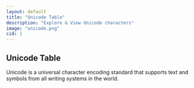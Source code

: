 ```yaml
---
layout: default
title: "Unicode Table"
description: "Explore & View Unicode characters"
image: "unicode.png"
cid: 1
---
```


<style>
  #table {
    width: 100%;
    max-width: 400px;
    margin: 2% auto;
    padding: 20px;
    outline: 1px solid var(--md-sys-color-outline-variant);
    border-radius: 15px;
  }
  #table .char {
    display: inline-block;
    overflow: hidden;
    margin: 0 0 -3px 0;
    width: calc(100%/8);
    aspect-ratio : 1;
    outline: 1px solid var(--md-sys-color-outline-variant);
    -webkit-user-select: none;
    -khtml-user-select: none;
    -moz-user-select: none;
    -o-user-select: none;
    user-select: none;
  }
  #table .char .inner_char {
    display: flex;
    aspect-ratio: 1;
    align-items: center;
    justify-content: center;
  }
  #table .selected {
    background: var(--md-sys-color-on-surface);
    color: var(--md-sys-color-background);
  }
  #input {
    background: #0000;
    font-size: medium;
    text-align: center;
    width: 70%;
    padding: 2.5%;
    margin: 5% 5% 0 0;
    outline: 1px solid var(--md-sys-color-outline-variant);
    border: 0;
  }
  .button {
    display: inline-flex;
    justify-content: center;
    align-items: center;
    width: 25%;
    padding: 2.5%;
    margin: 5% 0 0 0;
    outline: 1px solid var(--md-sys-color-outline-variant);
    -webkit-user-select: none;
    -khtml-user-select: none;
    -moz-user-select: none;
    -o-user-select: none;
    user-select: none;
  }
  .buttons {
    width: 100%;
    aspect-ratio : 8 / 1;
    outline: 1px solid var(--md-sys-color-outline-variant);
    margin: 5% auto 0 0;
    -webkit-user-select: none;
    -khtml-user-select: none;
    -moz-user-select: none;
    -o-user-select: none;
    user-select: none;
  }
  .buttons div {
    display: inline-flex;
    justify-content: center;
    align-items: center;
    width: calc(100%/4);
    aspect-ratio : 2 / 1;
    border-radius: 100px;
  }
  .outchar {
    display: flex;
    justify-content: center;
    align-items: center;
    width: 30%;
    aspect-ratio: 1 / 1;
    overflow: hidden;
    font-size: xxx-large;
    margin: 0 auto;
    outline: 1px solid var(--md-sys-color-outline-variant);
    border-radius: 15px;
  }
</style>
## Unicode Table
<p>Unicode is a universal character encoding standard that supports text and symbols from all writing systems in the world.</p>
<br>
<div id="table"></div>

<script>
const blocks = [
  { start: 0x0000, end: 0x007F, name: "Basic Latin" },
  { start: 0x0080, end: 0x00FF, name: "Latin-1 Supplement" },
  { start: 0x0100, end: 0x017F, name: "Latin Extended-A" },
  { start: 0x0180, end: 0x024F, name: "Latin Extended-B" },
  { start: 0x0250, end: 0x02AF, name: "IPA Extensions" },
  { start: 0x02B0, end: 0x02FF, name: "Spacing Modifier Letters" },
  { start: 0x0300, end: 0x036F, name: "Combining Diacritical Marks" },
  { start: 0x0370, end: 0x03FF, name: "Greek and Coptic" },
  { start: 0x0400, end: 0x04FF, name: "Cyrillic" },
  { start: 0x0500, end: 0x052F, name: "Cyrillic Supplement" },
  { start: 0x0530, end: 0x058F, name: "Armenian" },
  { start: 0x0590, end: 0x05FF, name: "Hebrew" },
  { start: 0x0600, end: 0x06FF, name: "Arabic" },
  { start: 0x0700, end: 0x074F, name: "Syriac" },
  { start: 0x0750, end: 0x077F, name: "Arabic Supplement" },
  { start: 0x0780, end: 0x07BF, name: "Thaana" },
  { start: 0x07C0, end: 0x07FF, name: "NKo" },
  { start: 0x0800, end: 0x083F, name: "Samaritan" },
  { start: 0x0840, end: 0x085F, name: "Mandaic" },
  { start: 0x0860, end: 0x086F, name: "Syriac Supplement" },
  { start: 0x0870, end: 0x089F, name: "Arabic Extended-B" },
  { start: 0x08A0, end: 0x08FF, name: "Arabic Extended-A" },
  { start: 0x0900, end: 0x097F, name: "Devanagari" },
  { start: 0x0980, end: 0x09FF, name: "Bengali" },
  { start: 0x0A00, end: 0x0A7F, name: "Gurmukhi" },
  { start: 0x0A80, end: 0x0AFF, name: "Gujarati" },
  { start: 0x0B00, end: 0x0B7F, name: "Oriya" },
  { start: 0x0B80, end: 0x0BFF, name: "Tamil" },
  { start: 0x0C00, end: 0x0C7F, name: "Telugu" },
  { start: 0x0C80, end: 0x0CFF, name: "Kannada" },
  { start: 0x0D00, end: 0x0D7F, name: "Malayalam" },
  { start: 0x0D80, end: 0x0DFF, name: "Sinhala" },
  { start: 0x0E00, end: 0x0E7F, name: "Thai" },
  { start: 0x0E80, end: 0x0EFF, name: "Lao" },
  { start: 0x0F00, end: 0x0FFF, name: "Tibetan" },
  { start: 0x1000, end: 0x109F, name: "Myanmar" },
  { start: 0x10A0, end: 0x10FF, name: "Georgian" },
  { start: 0x1100, end: 0x11FF, name: "Hangul Jamo" },
  { start: 0x1200, end: 0x137F, name: "Ethiopic" },
  { start: 0x1380, end: 0x139F, name: "Ethiopic Supplement" },
  { start: 0x13A0, end: 0x13FF, name: "Cherokee" },
  { start: 0x1400, end: 0x167F, name: "Unified Canadian Aboriginal Syllabics" },
  { start: 0x1680, end: 0x169F, name: "Ogham" },
  { start: 0x16A0, end: 0x16FF, name: "Runic" },
  { start: 0x1700, end: 0x171F, name: "Tagalog" },
  { start: 0x1720, end: 0x173F, name: "Hanunoo" },
  { start: 0x1740, end: 0x175F, name: "Buhid" },
  { start: 0x1760, end: 0x177F, name: "Tagbanwa" },
  { start: 0x1780, end: 0x17FF, name: "Khmer" },
  { start: 0x1800, end: 0x18AF, name: "Mongolian" },
  { start: 0x18B0, end: 0x18FF, name: "Unified Canadian Aboriginal Syllabics Extended" },
  { start: 0x1900, end: 0x194F, name: "Limbu" },
  { start: 0x1950, end: 0x197F, name: "Tai Le" },
  { start: 0x1980, end: 0x19DF, name: "New Tai Lue" },
  { start: 0x19E0, end: 0x19FF, name: "Khmer Symbols" },
  { start: 0x1A00, end: 0x1A1F, name: "Buginese" },
  { start: 0x1A20, end: 0x1AAF, name: "Tai Tham" },
  { start: 0x1AB0, end: 0x1AFF, name: "Combining Diacritical Marks Extended" },
  { start: 0x1B00, end: 0x1B7F, name: "Balinese" },
  { start: 0x1B80, end: 0x1BBF, name: "Sundanese" },
  { start: 0x1BC0, end: 0x1BFF, name: "Batak" },
  { start: 0x1C00, end: 0x1C4F, name: "Lepcha" },
  { start: 0x1C50, end: 0x1C7F, name: "Ol Chiki" },
  { start: 0x1C80, end: 0x1C8F, name: "Cyrillic Extended-C" },
  { start: 0x1C90, end: 0x1CBF, name: "Georgian Extended" },
  { start: 0x1CC0, end: 0x1CCF, name: "Sundanese Supplement" },
  { start: 0x1CD0, end: 0x1CFF, name: "Vedic Extensions" },
  { start: 0x1D00, end: 0x1D7F, name: "Phonetic Extensions" },
  { start: 0x1D80, end: 0x1DBF, name: "Phonetic Extensions Supplement" },
  { start: 0x1DC0, end: 0x1DFF, name: "Combining Diacritical Marks Supplement" },
  { start: 0x1E00, end: 0x1EFF, name: "Latin Extended Additional" },
  { start: 0x1F00, end: 0x1FFF, name: "Greek Extended" },
  { start: 0x2000, end: 0x206F, name: "General Punctuation" },
  { start: 0x2070, end: 0x209F, name: "Superscripts and Subscripts" },
  { start: 0x20A0, end: 0x20CF, name: "Currency Symbols" },
  { start: 0x20D0, end: 0x20FF, name: "Combining Diacritical Marks for Symbols" },
  { start: 0x2100, end: 0x214F, name: "Letterlike Symbols" },
  { start: 0x2150, end: 0x218F, name: "Number Forms" },
  { start: 0x2190, end: 0x21FF, name: "Arrows" },
  { start: 0x2200, end: 0x22FF, name: "Mathematical Operators" },
  { start: 0x2300, end: 0x23FF, name: "Miscellaneous Technical" },
  { start: 0x2400, end: 0x243F, name: "Control Pictures" },
  { start: 0x2440, end: 0x245F, name: "Optical Character Recognition" },
  { start: 0x2460, end: 0x24FF, name: "Enclosed Alphanumerics" },
  { start: 0x2500, end: 0x257F, name: "Box Drawing" },
  { start: 0x2580, end: 0x259F, name: "Block Elements" },
  { start: 0x25A0, end: 0x25FF, name: "Geometric Shapes" },
  { start: 0x2600, end: 0x26FF, name: "Miscellaneous Symbols" },
  { start: 0x2700, end: 0x27BF, name: "Dingbats" },
  { start: 0x27C0, end: 0x27EF, name: "Miscellaneous Mathematical Symbols-A" },
  { start: 0x27F0, end: 0x27FF, name: "Supplemental Arrows-A" },
  { start: 0x2800, end: 0x28FF, name: "Braille Patterns" },
  { start: 0x2900, end: 0x297F, name: "Supplemental Arrows-B" },
  { start: 0x2980, end: 0x29FF, name: "Miscellaneous Mathematical Symbols-B" },
  { start: 0x2A00, end: 0x2AFF, name: "Supplemental Mathematical Operators" },
  { start: 0x2B00, end: 0x2BFF, name: "Miscellaneous Symbols and Arrows" },
  { start: 0x2C00, end: 0x2C5F, name: "Glagolitic" },
  { start: 0x2C60, end: 0x2C7F, name: "Latin Extended-C" },
  { start: 0x2C80, end: 0x2CFF, name: "Coptic" },
  { start: 0x2D00, end: 0x2D2F, name: "Georgian Supplement" },
  { start: 0x2D30, end: 0x2D7F, name: "Tifinagh" },
  { start: 0x2D80, end: 0x2DDF, name: "Ethiopic Extended" },
  { start: 0x2DE0, end: 0x2DFF, name: "Cyrillic Extended-A" },
  { start: 0x2E00, end: 0x2E7F, name: "Supplemental Punctuation" },
  { start: 0x2E80, end: 0x2EFF, name: "CJK Radicals Supplement" },
  { start: 0x2F00, end: 0x2FDF, name: "Kangxi Radicals" },
  { start: 0x2FF0, end: 0x2FFF, name: "Ideographic Description Characters" },
  { start: 0x3000, end: 0x303F, name: "CJK Symbols and Punctuation" },
  { start: 0x3040, end: 0x309F, name: "Hiragana" },
  { start: 0x30A0, end: 0x30FF, name: "Katakana" },
  { start: 0x3100, end: 0x312F, name: "Bopomofo" },
  { start: 0x3130, end: 0x318F, name: "Hangul Compatibility Jamo" },
  { start: 0x3190, end: 0x319F, name: "Kanbun" },
  { start: 0x31A0, end: 0x31BF, name: "Bopomofo Extended" },
  { start: 0x31C0, end: 0x31EF, name: "CJK Strokes" },
  { start: 0x31F0, end: 0x31FF, name: "Katakana Phonetic Extensions" },
  { start: 0x3200, end: 0x32FF, name: "Enclosed CJK Letters and Months" },
  { start: 0x3300, end: 0x33FF, name: "CJK Compatibility" },
  { start: 0x3400, end: 0x4DBF, name: "CJK Unified Ideographs Extension A" },
  { start: 0x4DC0, end: 0x4DFF, name: "Yijing Hexagram Symbols" },
  { start: 0x4E00, end: 0x9FFF, name: "CJK Unified Ideographs" },
  { start: 0xA000, end: 0xA48F, name: "Yi Syllables" },
  { start: 0xA490, end: 0xA4CF, name: "Yi Radicals" },
  { start: 0xA4D0, end: 0xA4FF, name: "Lisu" },
  { start: 0xA500, end: 0xA63F, name: "Vai" },
  { start: 0xA640, end: 0xA69F, name: "Cyrillic Extended-B" },
  { start: 0xA6A0, end: 0xA6FF, name: "Bamum" },
  { start: 0xA700, end: 0xA71F, name: "Modifier Tone Letters" },
  { start: 0xA720, end: 0xA7FF, name: "Latin Extended-D" },
  { start: 0xA800, end: 0xA82F, name: "Syloti Nagri" },
  { start: 0xA830, end: 0xA83F, name: "Common Indic Number Forms" },
  { start: 0xA840, end: 0xA87F, name: "Phags-pa" },
  { start: 0xA880, end: 0xA8DF, name: "Saurashtra" },
  { start: 0xA8E0, end: 0xA8FF, name: "Devanagari Extended" },
  { start: 0xA900, end: 0xA92F, name: "Kayah Li" },
  { start: 0xA930, end: 0xA95F, name: "Rejang" },
  { start: 0xA960, end: 0xA97F, name: "Hangul Jamo Extended-A" },
  { start: 0xA980, end: 0xA9DF, name: "Javanese" },
  { start: 0xA9E0, end: 0xA9FF, name: "Myanmar Extended-B" },
  { start: 0xAA00, end: 0xAA5F, name: "Cham" },
  { start: 0xAA60, end: 0xAA7F, name: "Myanmar Extended-A" },
  { start: 0xAA80, end: 0xAADF, name: "Tai Viet" },
  { start: 0xAAE0, end: 0xAAFF, name: "Meetei Mayek Extensions" },
  { start: 0xAB00, end: 0xAB2F, name: "Ethiopic Extended-A" },
  { start: 0xAB30, end: 0xAB6F, name: "Latin Extended-E" },
  { start: 0xAB70, end: 0xABBF, name: "Cherokee Supplement" },
  { start: 0xABC0, end: 0xABFF, name: "Meetei Mayek" },
  { start: 0xAC00, end: 0xD7AF, name: "Hangul Syllables" },
  { start: 0xD7B0, end: 0xD7FF, name: "Hangul Jamo Extended-B" },
  { start: 0xD800, end: 0xDB7F, name: "High Surrogates" },
  { start: 0xDB80, end: 0xDBFF, name: "High Private Use Surrogates" },
  { start: 0xDC00, end: 0xDFFF, name: "Low Surrogates" },
  { start: 0xE000, end: 0xF8FF, name: "Private Use Area" },
  { start: 0xF900, end: 0xFAFF, name: "CJK Compatibility Ideographs" },
  { start: 0xFB00, end: 0xFB4F, name: "Alphabetic Presentation Forms" },
  { start: 0xFB50, end: 0xFDFF, name: "Arabic Presentation Forms-A" },
  { start: 0xFE00, end: 0xFE0F, name: "Variation Selectors" },
  { start: 0xFE10, end: 0xFE1F, name: "Vertical Forms" },
  { start: 0xFE20, end: 0xFE2F, name: "Combining Half Marks" },
  { start: 0xFE30, end: 0xFE4F, name: "CJK Compatibility Forms" },
  { start: 0xFE50, end: 0xFE6F, name: "Small Form Variants" },
  { start: 0xFE70, end: 0xFEFF, name: "Arabic Presentation Forms-B" },
  { start: 0xFF00, end: 0xFFEF, name: "Halfwidth and Fullwidth Forms" },
  { start: 0xFFF0, end: 0xFFFF, name: "Specials" },
  { start: 0x10000, end: 0x1007F, name: "Linear B Syllabary" },
  { start: 0x10080, end: 0x100FF, name: "Linear B Ideograms" },
  { start: 0x10100, end: 0x1013F, name: "Aegean Numbers" },
  { start: 0x10140, end: 0x1018F, name: "Ancient Greek Numbers" },
  { start: 0x10190, end: 0x101CF, name: "Ancient Symbols" },
  { start: 0x101D0, end: 0x101FF, name: "Phaistos Disc" },
  { start: 0x10280, end: 0x1029F, name: "Lycian" },
  { start: 0x102A0, end: 0x102DF, name: "Carian" },
  { start: 0x102E0, end: 0x102FF, name: "Coptic Epact Numbers" },
  { start: 0x10300, end: 0x1032F, name: "Old Italic" },
  { start: 0x10330, end: 0x1034F, name: "Gothic" },
  { start: 0x10350, end: 0x1037F, name: "Old Permic" },
  { start: 0x10380, end: 0x1039F, name: "Ugaritic" },
  { start: 0x103A0, end: 0x103DF, name: "Old Persian" },
  { start: 0x10400, end: 0x1044F, name: "Deseret" },
  { start: 0x10450, end: 0x1047F, name: "Shavian" },
  { start: 0x10480, end: 0x104AF, name: "Osmanya" },
  { start: 0x104B0, end: 0x104FF, name: "Osage" },
  { start: 0x10500, end: 0x1052F, name: "Elbasan" },
  { start: 0x10530, end: 0x1056F, name: "Caucasian Albanian" },
  { start: 0x10570, end: 0x105BF, name: "Vithkuqi" },
  { start: 0x105C0, end: 0x105FF, name: "Todhri" },
  { start: 0x10600, end: 0x1077F, name: "Linear A" },
  { start: 0x10780, end: 0x107BF, name: "Latin Extended-F" },
  { start: 0x10800, end: 0x1083F, name: "Cypriot Syllabary" },
  { start: 0x10840, end: 0x1085F, name: "Imperial Aramaic" },
  { start: 0x10860, end: 0x1087F, name: "Palmyrene" },
  { start: 0x10880, end: 0x108AF, name: "Nabataean" },
  { start: 0x108E0, end: 0x108FF, name: "Hatran" },
  { start: 0x10900, end: 0x1091F, name: "Phoenician" },
  { start: 0x10920, end: 0x1093F, name: "Lydian" },
  { start: 0x10980, end: 0x1099F, name: "Meroitic Hieroglyphs" },
  { start: 0x109A0, end: 0x109FF, name: "Meroitic Cursive" },
  { start: 0x10A00, end: 0x10A5F, name: "Kharoshthi" },
  { start: 0x10A60, end: 0x10A7F, name: "Old South Arabian" },
  { start: 0x10A80, end: 0x10A9F, name: "Old North Arabian" },
  { start: 0x10AC0, end: 0x10AFF, name: "Manichaean" },
  { start: 0x10B00, end: 0x10B3F, name: "Avestan" },
  { start: 0x10B40, end: 0x10B5F, name: "Inscriptional Parthian" },
  { start: 0x10B60, end: 0x10B7F, name: "Inscriptional Pahlavi" },
  { start: 0x10B80, end: 0x10BAF, name: "Psalter Pahlavi" },
  { start: 0x10C00, end: 0x10C4F, name: "Old Turkic" },
  { start: 0x10C80, end: 0x10CFF, name: "Old Hungarian" },
  { start: 0x10D00, end: 0x10D3F, name: "Hanifi Rohingya" },
  { start: 0x10D40, end: 0x10D8F, name: "Garay" },
  { start: 0x10E60, end: 0x10E7F, name: "Rumi Numeral Symbols" },
  { start: 0x10E80, end: 0x10EBF, name: "Yezidi" },
  { start: 0x10EC0, end: 0x10EFF, name: "Arabic Extended-C" },
  { start: 0x10F00, end: 0x10F2F, name: "Old Sogdian" },
  { start: 0x10F30, end: 0x10F6F, name: "Sogdian" },
  { start: 0x10F70, end: 0x10FAF, name: "Old Uyghur" },
  { start: 0x10FB0, end: 0x10FDF, name: "Chorasmian" },
  { start: 0x10FE0, end: 0x10FFF, name: "Elymaic" },
  { start: 0x11000, end: 0x1107F, name: "Brahmi" },
  { start: 0x11080, end: 0x110CF, name: "Kaithi" },
  { start: 0x110D0, end: 0x110FF, name: "Sora Sompeng" },
  { start: 0x11100, end: 0x1114F, name: "Chakma" },
  { start: 0x11150, end: 0x1117F, name: "Mahajani" },
  { start: 0x11180, end: 0x111DF, name: "Sharada" },
  { start: 0x111E0, end: 0x111FF, name: "Sinhala Archaic Numbers" },
  { start: 0x11200, end: 0x1124F, name: "Khojki" },
  { start: 0x11280, end: 0x112AF, name: "Multani" },
  { start: 0x112B0, end: 0x112FF, name: "Khudawadi" },
  { start: 0x11300, end: 0x1137F, name: "Grantha" },
  { start: 0x11380, end: 0x113FF, name: "Tulu-Tigalari" },
  { start: 0x11400, end: 0x1147F, name: "Newa" },
  { start: 0x11480, end: 0x114DF, name: "Tirhuta" },
  { start: 0x11580, end: 0x115FF, name: "Siddham" },
  { start: 0x11600, end: 0x1165F, name: "Modi" },
  { start: 0x11660, end: 0x1167F, name: "Mongolian Supplement" },
  { start: 0x11680, end: 0x116CF, name: "Takri" },
  { start: 0x116D0, end: 0x116FF, name: "Myanmar Extended-C" },
  { start: 0x11700, end: 0x1174F, name: "Ahom" },
  { start: 0x11800, end: 0x1184F, name: "Dogra" },
  { start: 0x118A0, end: 0x118FF, name: "Warang Citi" },
  { start: 0x11900, end: 0x1195F, name: "Dives Akuru" },
  { start: 0x119A0, end: 0x119FF, name: "Nandinagari" },
  { start: 0x11A00, end: 0x11A4F, name: "Zanabazar Square" },
  { start: 0x11A50, end: 0x11AAF, name: "Soyombo" },
  { start: 0x11AB0, end: 0x11ABF, name: "Unified Canadian Aboriginal Syllabics Extended-A" },
  { start: 0x11AC0, end: 0x11AFF, name: "Pau Cin Hau" },
  { start: 0x11B00, end: 0x11B5F, name: "Devanagari Extended-A" },
  { start: 0x11BC0, end: 0x11BFF, name: "Sunuwar" },
  { start: 0x11C00, end: 0x11C6F, name: "Bhaiksuki" },
  { start: 0x11C70, end: 0x11CBF, name: "Marchen" },
  { start: 0x11D00, end: 0x11D5F, name: "Masaram Gondi" },
  { start: 0x11D60, end: 0x11DAF, name: "Gunjala Gondi" },
  { start: 0x11EE0, end: 0x11EFF, name: "Makasar" },
  { start: 0x11F00, end: 0x11F5F, name: "Kawi" },
  { start: 0x11FB0, end: 0x11FBF, name: "Lisu Supplement" },
  { start: 0x11FC0, end: 0x11FFF, name: "Tamil Supplement" },
  { start: 0x12000, end: 0x123FF, name: "Cuneiform" },
  { start: 0x12400, end: 0x1247F, name: "Cuneiform Numbers and Punctuation" },
  { start: 0x12480, end: 0x1254F, name: "Early Dynastic Cuneiform" },
  { start: 0x12F90, end: 0x12FFF, name: "Cypro-Minoan" },
  { start: 0x13000, end: 0x1342F, name: "Egyptian Hieroglyphs" },
  { start: 0x13430, end: 0x1345F, name: "Egyptian Hieroglyph Format Controls" },
  { start: 0x13460, end: 0x143FF, name: "Egyptian Hieroglyphs Extended-A" },
  { start: 0x14400, end: 0x1467F, name: "Anatolian Hieroglyphs" },
  { start: 0x16100, end: 0x1613F, name: "Gurung Khema" },
  { start: 0x16800, end: 0x16A3F, name: "Bamum Supplement" },
  { start: 0x16A40, end: 0x16A6F, name: "Mro" },
  { start: 0x16A70, end: 0x16ACF, name: "Tangsa" },
  { start: 0x16AD0, end: 0x16AFF, name: "Bassa Vah" },
  { start: 0x16B00, end: 0x16B8F, name: "Pahawh Hmong" },
  { start: 0x16D40, end: 0x16D7F, name: "Kirat Rai" },
  { start: 0x16E40, end: 0x16E9F, name: "Medefaidrin" },
  { start: 0x16F00, end: 0x16F9F, name: "Miao" },
  { start: 0x16FE0, end: 0x16FFF, name: "Ideographic Symbols and Punctuation" },
  { start: 0x17000, end: 0x187FF, name: "Tangut" },
  { start: 0x18800, end: 0x18AFF, name: "Tangut Components" },
  { start: 0x18B00, end: 0x18CFF, name: "Khitan Small Script" },
  { start: 0x18D00, end: 0x18D7F, name: "Tangut Supplement" },
  { start: 0x1AFF0, end: 0x1AFFF, name: "Kana Extended-B" },
  { start: 0x1B000, end: 0x1B0FF, name: "Kana Supplement" },
  { start: 0x1B100, end: 0x1B12F, name: "Kana Extended-A" },
  { start: 0x1B130, end: 0x1B16F, name: "Small Kana Extension" },
  { start: 0x1B170, end: 0x1B2FF, name: "Nushu" },
  { start: 0x1BC00, end: 0x1BC9F, name: "Duployan" },
  { start: 0x1BCA0, end: 0x1BCAF, name: "Shorthand Format Controls" },
  { start: 0x1CC00, end: 0x1CEBF, name: "Symbols for Legacy Computing Supplement" },
  { start: 0x1CF00, end: 0x1CFCF, name: "Znamenny Musical Notation" },
  { start: 0x1D000, end: 0x1D0FF, name: "Byzantine Musical Symbols" },
  { start: 0x1D100, end: 0x1D1FF, name: "Musical Symbols" },
  { start: 0x1D200, end: 0x1D24F, name: "Ancient Greek Musical Notation" },
  { start: 0x1D2C0, end: 0x1D2DF, name: "Kaktovik Numerals" },
  { start: 0x1D2E0, end: 0x1D2FF, name: "Mayan Numerals" },
  { start: 0x1D300, end: 0x1D35F, name: "Tai Xuan Jing Symbols" },
  { start: 0x1D360, end: 0x1D37F, name: "Counting Rod Numerals" },
  { start: 0x1D400, end: 0x1D7FF, name: "Mathematical Alphanumeric Symbols" },
  { start: 0x1D800, end: 0x1DAAF, name: "Sutton SignWriting" },
  { start: 0x1DF00, end: 0x1DFFF, name: "Latin Extended-G" },
  { start: 0x1E000, end: 0x1E02F, name: "Glagolitic Supplement" },
  { start: 0x1E030, end: 0x1E08F, name: "Cyrillic Extended-D" },
  { start: 0x1E100, end: 0x1E14F, name: "Nyiakeng Puachue Hmong" },
  { start: 0x1E290, end: 0x1E2BF, name: "Toto" },
  { start: 0x1E2C0, end: 0x1E2FF, name: "Wancho" },
  { start: 0x1E4D0, end: 0x1E4FF, name: "Nag Mundari" },
  { start: 0x1E5D0, end: 0x1E5FF, name: "Ol Onal" },
  { start: 0x1E7E0, end: 0x1E7FF, name: "Ethiopic Extended-B" },
  { start: 0x1E800, end: 0x1E8DF, name: "Mende Kikakui" },
  { start: 0x1E900, end: 0x1E95F, name: "Adlam" },
  { start: 0x1EC70, end: 0x1ECBF, name: "Indic Siyaq Numbers" },
  { start: 0x1ED00, end: 0x1ED4F, name: "Ottoman Siyaq Numbers" },
  { start: 0x1EE00, end: 0x1EEFF, name: "Arabic Mathematical Alphabetic Symbols" },
  { start: 0x1F000, end: 0x1F02F, name: "Mahjong Tiles" },
  { start: 0x1F030, end: 0x1F09F, name: "Domino Tiles" },
  { start: 0x1F0A0, end: 0x1F0FF, name: "Playing Cards" },
  { start: 0x1F100, end: 0x1F1FF, name: "Enclosed Alphanumeric Supplement" },
  { start: 0x1F200, end: 0x1F2FF, name: "Enclosed Ideographic Supplement" },
  { start: 0x1F300, end: 0x1F5FF, name: "Miscellaneous Symbols and Pictographs" },
  { start: 0x1F600, end: 0x1F64F, name: "Emoticons" },
  { start: 0x1F650, end: 0x1F67F, name: "Ornamental Dingbats" },
  { start: 0x1F680, end: 0x1F6FF, name: "Transport and Map Symbols" },
  { start: 0x1F700, end: 0x1F77F, name: "Alchemical Symbols" },
  { start: 0x1F780, end: 0x1F7FF, name: "Geometric Shapes Extended" },
  { start: 0x1F800, end: 0x1F8FF, name: "Supplemental Arrows-C" },
  { start: 0x1F900, end: 0x1F9FF, name: "Supplemental Symbols and Pictographs" },
  { start: 0x1FA00, end: 0x1FA6F, name: "Chess Symbols" },
  { start: 0x1FA70, end: 0x1FAFF, name: "Symbols and Pictographs Extended-A" },
  { start: 0x1FB00, end: 0x1FBFF, name: "Symbols for Legacy Computing" },
  { start: 0x20000, end: 0x2A6DF, name: "CJK Unified Ideographs Extension B" },
  { start: 0x2A700, end: 0x2B73F, name: "CJK Unified Ideographs Extension C" },
  { start: 0x2B740, end: 0x2B81F, name: "CJK Unified Ideographs Extension D" },
  { start: 0x2B820, end: 0x2CEAF, name: "CJK Unified Ideographs Extension E" },
  { start: 0x2CEB0, end: 0x2EBEF, name: "CJK Unified Ideographs Extension F" },
  { start: 0x2EBF0, end: 0x2EE5F, name: "CJK Unified Ideographs Extension I" },
  { start: 0x2F800, end: 0x2FA1F, name: "CJK Compatibility Ideographs Supplement" },
  { start: 0x30000, end: 0x3134F, name: "CJK Unified Ideographs Extension G" },
  { start: 0x31350, end: 0x323AF, name: "CJK Unified Ideographs Extension H" },
  { start: 0xE0000, end: 0xE007F, name: "Tags" },
  { start: 0xE0100, end: 0xE01EF, name: "Variation Selectors Supplement" },
  { start: 0xF0000, end: 0xFFFFF, name: "Supplementary Private Use Area-A" },
  { start: 0x100000, end: 0x10FFFF, name: "Supplementary Private Use Area-B" }
];

const find_block = (n) => {
  for (let i=0;i<blocks.length;i++) {
    if (n>=blocks[i].start&&n<=blocks[i].end) {
      return blocks[i].name;
    }
  }
  return "Unknown block";
}

const url_string = window.location.href;
const url = new URL(url_string);
let page = parseInt(url.searchParams.get("page"));
let selected = parseInt(url.searchParams.get("char"));
if (isNaN(page)) {page = 0;} else {page = page-1;}
if (isNaN(selected)) {selected = 0;}
const update = (x,y) => {
  if (y==null||y<0) selected=y=0;
  if (y>63) selected=y=63;
  if (x<0) page=x=0;
  if (x>17407) page=x=17407;
  history.replaceState({}, null, `../tools/unicode/?page=${x+1}&char=${y}`);
  table.innerHTML = "";
  let chars = "";
  const r = 8;
  for (var i=0;i<r;i++) {
    for (var j=0;j<r;j++) {
      chars += `<div class="char${(y==(i*r+j)?" selected":"")}" onclick="update(page,selected=${i*r+j})"><div class="inner_char">&#x${(i*r+j+x*r*r).toString(16)};</div></div>`;
    }
  }
  table.innerHTML = `
    <div class="outchar">&#x${(y+x*r*r).toString(16)};</div><br>
    ${chars}
    <input id="input" type="text" autocomplete="off" value="${page+1}"><div class="button" onclick="update(page=(parseInt(input.value-1))||0,selected)">Go</div>
    <div class="buttons">
      <div onclick="update(page-=1,selected)"><</div><div onclick="update(page-=2,selected)"><<</div><div onclick="update(page+=2,selected)">>></div><div onclick="update(page+=1,selected)">></div>
    </div><br>
    Char: <span>&#x${(y+x*r*r).toString(16)};</span><br>
    Block: <span>${find_block(y+x*r*r)}</span><br>
    Unicode: <span>U+${(y+x*r*r).toString(16).padStart(4,"0")}</span><br>
    HTML: <span>&amp#x${(y+x*r*r).toString(16)};</span><br>
    CSS: <span>\\${(y+x*r*r).toString(16).padStart(4,"0")}</span>`;
}
update(page,selected);
</script>
